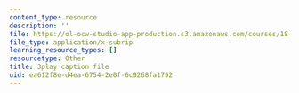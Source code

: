 ```yaml
---
content_type: resource
description: ''
file: https://ol-ocw-studio-app-production.s3.amazonaws.com/courses/18-06sc-linear-algebra-fall-2011/ea612f8ed4ea67542e0f6c9268fa1792_0MtwqhIwdrI.srt
file_type: application/x-subrip
learning_resource_types: []
resourcetype: Other
title: 3play caption file
uid: ea612f8e-d4ea-6754-2e0f-6c9268fa1792
---
```

